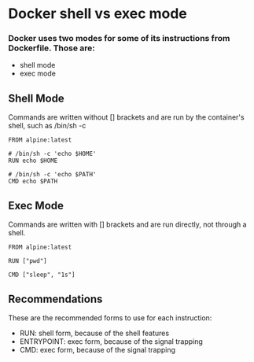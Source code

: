 # Docker shell vs exec mode

### Docker uses two modes for some of its instructions from Dockerfile. Those are:

- shell mode
- exec mode

## Shell Mode

Commands are written without [] brackets and are run by the container's shell, such as /bin/sh -c

```
FROM alpine:latest

# /bin/sh -c 'echo $HOME'
RUN echo $HOME

# /bin/sh -c 'echo $PATH'
CMD echo $PATH
```

## Exec Mode

Commands are written with [] brackets and are run directly, not through a shell.

```
FROM alpine:latest

RUN ["pwd"]

CMD ["sleep", "1s"]
```

## Recommendations

These are the recommended forms to use for each instruction:

- RUN: shell form, because of the shell features
- ENTRYPOINT: exec form, because of the signal trapping
- CMD: exec form, because of the signal trapping






